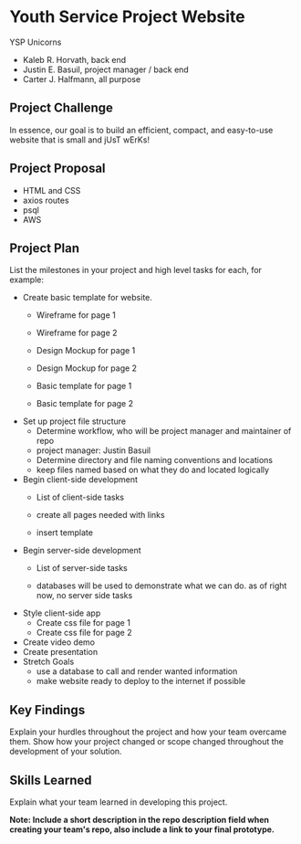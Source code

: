 # Youth Service Project Website
YSP Unicorns<br />
- Kaleb R. Horvath, back end
- Justin E. Basuil, project manager / back end
- Carter J. Halfmann, all purpose

## Project Challenge
In essence, our goal is to build an efficient, compact, and easy-to-use 
website that is small and jUsT wErKs!

## Project Proposal
- HTML and CSS
- axios routes
- psql
- AWS

## Project Plan
List the milestones in your project and high level tasks for each, for example:
- Create basic template for website.
    - Wireframe for page 1
    - Wireframe for page 2
    
    - Design Mockup for page 1
    - Design Mockup for page 2
    
    - Basic template for page 1
    - Basic template for page 2
- Set up project file structure
    - Determine workflow, who will be project manager and maintainer of repo
     - project manager: Justin Basuil
    - Determine directory and file naming conventions and locations
     - keep files named based on what they do and located logically
- Begin client-side development
    - List of client-side tasks
    
    - create all pages needed with links
    - insert template
- Begin server-side development
    - List of server-side tasks
    
    - databases will be used to demonstrate what we can do. as of right now, no server side tasks
- Style client-side app
    - Create css file for page 1
    - Create css file for page 2
- Create video demo
- Create presentation
- Stretch Goals 
    - use a database to call and render wanted information
    - make website ready to deploy to the internet if possible
    
## Key Findings
Explain your hurdles throughout the project and how your team overcame them. Show how your project changed or scope changed throughout the development of your solution.

## Skills Learned
Explain what your team learned in developing this project. 

**Note: Include a short description in the repo description field when creating your team's repo, also include a link to your final prototype.**
